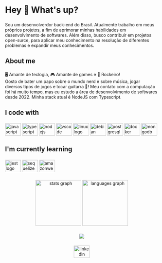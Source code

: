 <h1 align="left">Hey 👋 What's up?</h1>

###

<p align="left">Sou um desenvolverdor back-end do Brasil. Atualmente trabalho em meus próprios projetos, a fim de aprimorar minhas habilidades em desenvolvimento de softwares. Além disso, busco contribuir em projetos open-surce, para aplicar meu conhecimento na resolução de diferentes problemas e expandir meus conhecimentos.</p>

###

<h2 align="left">About me</h2>

###

<p align="left"> 🖥️ Amante de teclogia, 🎮 Amante de games e 🤘 Rockeiro! <br> Gosto de bater um papo sobre o mundo nerd e sobre música, jogar diversos tipos de jogos e tocar guitarra 🎸! Meu contato com a computação foi há muito tempo, mas eu estudo a área de desenvolvimento de softwares desde 2022. Minha stack atual é NodeJS com Typescript.</p>

###

<h2 align="left">I code with</h2>

###

<div align="left">
  <img src="https://cdn.jsdelivr.net/gh/devicons/devicon/icons/javascript/javascript-original.svg" height="40" width="52" alt="javascript logo"  />
  <img src="https://cdn.jsdelivr.net/gh/devicons/devicon/icons/typescript/typescript-original.svg" height="40" width="52" alt="typescript logo"  />
  <img src="https://cdn.jsdelivr.net/gh/devicons/devicon/icons/nodejs/nodejs-original.svg" height="40" width="52" alt="nodejs logo"  />
  <img src="https://cdn.jsdelivr.net/gh/devicons/devicon/icons/vscode/vscode-original.svg" height="40" width="52" alt="vscode logo"  />
  <img src="https://cdn.jsdelivr.net/gh/devicons/devicon/icons/linux/linux-original.svg" height="40" width="52" alt="linux logo"  />
  <img src="https://cdn.jsdelivr.net/gh/devicons/devicon/icons/debian/debian-original.svg" height="40" width="52" alt="debian logo"  />
  <img src="https://cdn.jsdelivr.net/gh/devicons/devicon/icons/postgresql/postgresql-original.svg" height="40" width="52" alt="postgresql logo"  />
  <img src="https://cdn.jsdelivr.net/gh/devicons/devicon/icons/docker/docker-original.svg" height="40" width="52" alt="docker logo"  />
  <img src="https://cdn.jsdelivr.net/gh/devicons/devicon/icons/mongodb/mongodb-original.svg" height="40" width="52" alt="mongodb logo"  />
</div>

###

<h2 align="left">I'm currently learning</h2>

###

<div align="left">  
  <img src="https://cdn.jsdelivr.net/gh/devicons/devicon/icons/jest/jest-plain.svg" height="40" width="52" alt="jest logo"  />
  <img src="https://cdn.jsdelivr.net/gh/devicons/devicon/icons/sequelize/sequelize-original.svg" height="40" width="52" alt="sequelize logo"  />
  <img src="https://cdn.jsdelivr.net/gh/devicons/devicon/icons/amazonwebservices/amazonwebservices-original.svg" height="40" width="52" alt="amazonwebservices logo"  />
</div>

###

<div align="center">
  <img src="https://github-readme-stats.vercel.app/api?hide_title=false&hide_rank=false&show_icons=true&include_all_commits=true&count_private=true&disable_animations=false&theme=dark&locale=en&hide_border=false&username=pedrohenjs" height="150" alt="stats graph"  />
  <img src="https://github-readme-stats.vercel.app/api/top-langs?locale=en&hide_title=false&layout=compact&card_width=320&langs_count=5&theme=dark&hide_border=false&username=pedrohenjs" height="150" alt="languages graph"  />
</div>

###

<div align="center">
  <img src="https://profile-counter.glitch.me/pedrohenjs/count.svg?"  />
</div>

###

<div align="center">
  <a href="https://www.linkedin.com/in/pedro-henrique-silva-canabrava-aa706623a/" target="_blank">
    <img src="https://raw.githubusercontent.com/maurodesouza/profile-readme-generator/master/src/assets/icons/social/linkedin/default.svg" width="52" height="40" alt="linkedin logo"  />
  </a>
</div>

###
